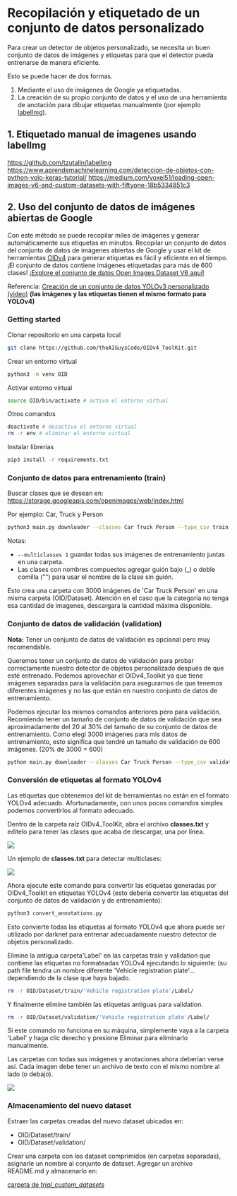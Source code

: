# Recopilación y etiquetado de un conjunto de datos personalizado

Para crear un detector de objetos personalizado, se necesita un buen conjunto de datos de imágenes y etiquetas para que el detector pueda entrenarse de manera eficiente.

Esto se puede hacer de dos formas. 

1. Mediante el uso de imágenes de Google ya etiquetadas.
2. La creación de su propio conjunto de datos y el uso de una herramienta de anotación para dibujar etiquetas manualmente (por ejemplo [labelImg](https://github.com/tzutalin/labelImg)). 

## 1. Etiquetado manual de imagenes usando labelImg

https://github.com/tzutalin/labelImg
https://www.aprendemachinelearning.com/deteccion-de-objetos-con-python-yolo-keras-tutorial/
https://medium.com/voxel51/loading-open-images-v6-and-custom-datasets-with-fiftyone-18b5334851c3

## 2. Uso del conjunto de datos de imágenes abiertas de Google 

Con este método se puede recopilar miles de imágenes y generar automáticamente sus etiquetas en minutos. Recopilar un conjunto de datos del conjunto de datos de imágenes abiertas de Google y usar el kit de herramientas [OIDv4](https://github.com/theAIGuysCode/OIDv4_ToolKit) para generar etiquetas es fácil y eficiente en el tiempo. ¡El conjunto de datos contiene imágenes etiquetadas para más de 600 clases! [¡Explore el conjunto de datos Open Images Dataset V6 aquí!](Https://storage.googleapis.com/openimages/web/index.html)

Referencia:
[Creación de un conjunto de datos YOLOv3 personalizado (video)](https://www.youtube.com/watch?v=_4A9inxGqRM) **(las imágenes y las etiquetas tienen el mismo formato para YOLOv4)**

### Getting started

Clonar repositorio en una carpeta local
``` bash
git clone https://github.com/theAIGuysCode/OIDv4_ToolKit.git
```

Crear un entorno virtual
``` bash
python3 -m venv OID
```

Activar entorno virtual
``` bash
source OID/bin/activate # activa el entorno virtual
```

Otros comandos
``` bash
deactivate # desactiva el entorno virtual
rm -r env # eliminar el entorno virtual
```

Instalar librerias

``` bash
pip3 install -r requirements.txt
```

### Conjunto de datos para entrenamiento (train)

Buscar clases que se desean en: https://storage.googleapis.com/openimages/web/index.html

Por ejemplo: Car, Truck y Person

``` bash
python3 main.py downloader --classes Car Truck Person --type_csv train --limit 3000 --multiclasses 1
```

Notas: 
* `--multiclasses 1` guardar todas sus imágenes de entrenamiento juntas en una carpeta.
* Las clases con nombres compuestos agregar guión bajo (_) o doble comilla ("") para usar el nombre de la clase sin guión.

Esto crea una carpeta con 3000 imágenes de 'Car Truck Person' en una misma carpeta (OID/Dataset). Atención en el caso que la categoria no tenga esa cantidad de imagenes, descargara la cantidad máxima disponible.

### Conjunto de datos de validación (validation)

**Nota:** Tener un conjunto de datos de validación es opcional pero muy recomendable.

Queremos tener un conjunto de datos de validación para probar correctamente nuestro detector de objetos personalizado después de que esté entrenado. Podemos aprovechar el OIDv4_Toolkit ya que tiene imágenes separadas para la validación para asegurarnos de que tenemos diferentes imágenes y no las que están en nuestro conjunto de datos de entrenamiento.

Podemos ejecutar los mismos comandos anteriores pero para validación. Recomiendo tener un tamaño de conjunto de datos de validación que sea aproximadamente del 20 al 30% del tamaño de su conjunto de datos de entrenamiento.
Como elegí 3000 imágenes para mis datos de entrenamiento, esto significa que tendré un tamaño de validación de 600 imágenes. (20% de 3000 = 600)

``` bash
python main.py downloader --classes Car Truck Person --type_csv validation --limit 600 --multiclasses 1
```

### Conversión de etiquetas al formato YOLOv4

Las etiquetas que obtenemos del kit de herramientas no están en el formato YOLOv4 adecuado. Afortunadamente, con unos pocos comandos simples podemos convertirlos al formato adecuado.

Dentro de la carpeta raíz OIDv4_ToolKit, abra el archivo **classes.txt** y edítelo para tener las clases que acaba de descargar, una por línea.

![](img/OID_classe.png)

Un ejemplo de **classes.txt** para detectar multiclases:

![](img/OID_multiClasses.png)

Ahora ejecute este comando para convertir las etiquetas generadas por OIDv4_Toolkit en etiquetas YOLOv4 (esto debería convertir las etiquetas del conjunto de datos de validación y de entrenamiento):

``` bash
python3 convert_annotations.py
```

Esto convierte todas las etiquetas al formato YOLOv4 que ahora puede ser utilizado por darknet para entrenar adecuadamente nuestro detector de objetos personalizado.

Elimine la antigua carpeta'Label' en las carpetas train y validation que contiene las etiquetas no formateadas YOLOv4 ejecutando lo siguiente: (su path file tendra un nombre diferente 'Vehicle registration plate'... dependiendo de la clase que haya bajado.

``` bash
rm -r OID/Dataset/train/'Vehicle registration plate'/Label/
```

Y finalmente elimine también las etiquetas antiguas para validation.

``` bash
rm -r OID/Dataset/validation/'Vehicle registration plate'/Label/
```

Si este comando no funciona en su máquina, simplemente vaya a la carpeta 'Label' y haga clic derecho y presione Eliminar para eliminarlo manualmente.

Las carpetas con todas sus imágenes y anotaciones ahora deberían verse así. Cada imagen debe tener un archivo de texto con el mismo nombre al lado (o debajo).

![](img/OID_result.png)

### Almacenamiento del nuevo dataset

Extraer las carpetas creadas del nuevo dataset ubicadas en: 

*   OID/Dataset/train/
*   OID/Dataset/validation/

Crear una carpeta con los dataset comprimidos (en carpetas separadas), asignarle un nombre al conjunto de dataset. Agregar un archivo README.md y almacenarlo en:

[carpeta de *trial_custom_datasets*](https://drive.google.com/drive/folders/1zrvJLeeatbOYWB1CfjX0wxGsAbtfmqoL?usp=sharing)




